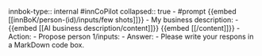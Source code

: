 innbok-type:: internal
#innCoPilot
collapsed:: true
	- #prompt {{embed [[innBoK/person-(id)/inputs/few shots]]}}
		- My business description:
		- {{embed [[AI business description/content]]}} {{embed [[/content]]}}
		- Action:
		- Propose person 1/inputs: 
		- Answer:
		- Please write your respons in a MarkDown code box.




